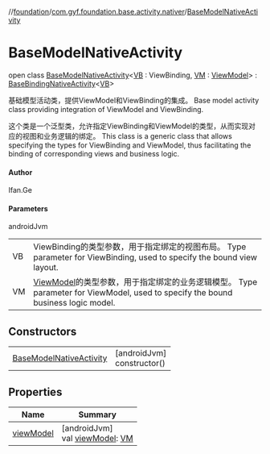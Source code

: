 //[foundation](../../../index.md)/[com.gyf.foundation.base.activity.nativer](../index.md)/[BaseModelNativeActivity](index.md)

# BaseModelNativeActivity

open class [BaseModelNativeActivity](index.md)&lt;[VB](index.md) : ViewBinding, [VM](index.md) : [ViewModel](https://developer.android.com/reference/kotlin/androidx/lifecycle/ViewModel.html)&gt; : [BaseBindingNativeActivity](../-base-binding-native-activity/index.md)&lt;[VB](index.md)&gt; 

基础模型活动类，提供ViewModel和ViewBinding的集成。 Base model activity class providing integration of ViewModel and ViewBinding.

这个类是一个泛型类，允许指定ViewBinding和ViewModel的类型，从而实现对应的视图和业务逻辑的绑定。 This class is a generic class that allows specifying the types for ViewBinding and ViewModel, thus facilitating the binding of corresponding views and business logic.

#### Author

Ifan.Ge

#### Parameters

androidJvm

| | |
|---|---|
| VB | ViewBinding的类型参数，用于指定绑定的视图布局。     Type parameter for ViewBinding, used to specify the bound view layout. |
| VM | [ViewModel](https://developer.android.com/reference/kotlin/androidx/lifecycle/ViewModel.html)的类型参数，用于指定绑定的业务逻辑模型。     Type parameter for ViewModel, used to specify the bound business logic model. |

## Constructors

| | |
|---|---|
| [BaseModelNativeActivity](-base-model-native-activity.md) | [androidJvm]<br>constructor() |

## Properties

| Name | Summary |
|---|---|
| [viewModel](view-model.md) | [androidJvm]<br>val [viewModel](view-model.md): [VM](index.md) |